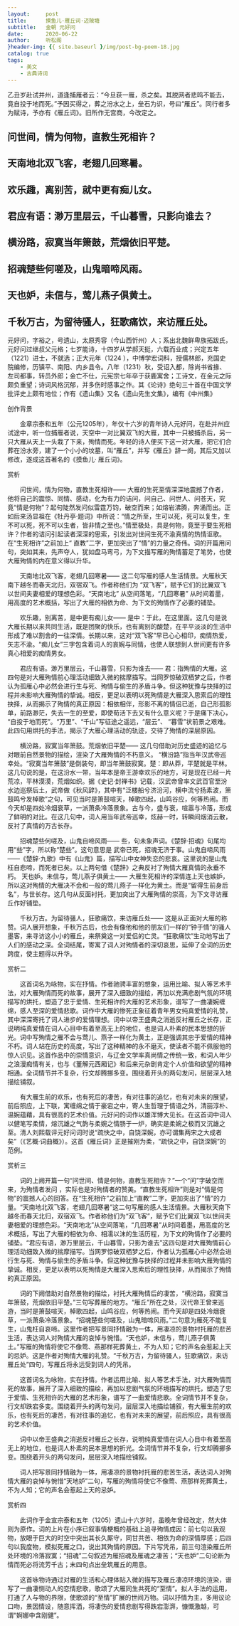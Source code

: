 ```yaml
---
layout:     post
title:      摸鱼儿·雁丘词·迈陂塘
subtitle:   金朝 元好问
date:       2020-06-22
author:     听松阁
}header-img: {{ site.baseurl }/img/post-bg-poem-18.jpg
catalog: true
tags:
    - 美文
    - 古典诗词
---
```


乙丑岁赴试并州，道逢捕雁者云：“今旦获一雁，杀之矣。其脱网者悲鸣不能去，竟自投于地而死。”予因买得之，葬之汾水之上，垒石为识，号曰“雁丘”。同行者多为赋诗，予亦有《雁丘词》。旧所作无宫商，今改定之。

## 问世间，情为何物，直教生死相许？
## 天南地北双飞客，老翅几回寒暑。
## 欢乐趣，离别苦，就中更有痴儿女。
## 君应有语：渺万里层云，千山暮雪，只影向谁去？
## 横汾路，寂寞当年箫鼓，荒烟依旧平楚。
## 招魂楚些何嗟及，山鬼暗啼风雨。
## 天也妒，未信与，莺儿燕子俱黄土。
## 千秋万古，为留待骚人，狂歌痛饮，来访雁丘处。



元好问，字裕之，号遗山，太原秀容（今山西忻州）人；系出北魏鲜卑族拓跋氏，元好问过继叔父元格；七岁能诗，十四岁从学郝天挺，六载而业成；兴定五年（1221）进士，不就选；正大元年（1224 ），中博学宏词科，授儒林郎，充国史院编修，历镇平、南阳、内乡县令。八年（1231）秋，受诏入都，除尚书省掾、左司都事，转员外郎；金亡不仕，元宪宗七年卒于获鹿寓舍；工诗文，在金元之际颇负重望；诗词风格沉郁，并多伤时感事之作。其《论诗》绝句三十首在中国文学批评史上颇有地位；作有《遗山集》又名《遗山先生文集》，编有《中州集》



创作背景

　　金章宗泰和五年（公元1205年），年仅十六岁的青年诗人元好问，在赴并州应试途中，听一位捕雁者说，天空中一对比翼双飞的大雁，其中一只被捕杀后，另一只大雁从天上一头栽了下来，殉情而死。年轻的诗人便买下这一对大雁，把它们合葬在汾水旁，建了一个小小的坟墓，叫“雁丘”，并写《雁丘》辞一阕，其后又加以修改，遂成这首著名的《摸鱼儿· 雁丘词》。





赏析

　　问世间，情为何物，直教生死相许—— 大雁的生死至情深深地震撼了作者，他将自己的震惊、同情、感动，化为有力的诘问，问自己、问世人、问苍天，究竟“情是何物”？起句陡然发问似雷霆万钧，破空而来；如熔岩沸腾，奔涌而出。正如后来汤显祖在《牡丹亭·题词》中所说：“情之所至，生可以死，死可以复生，生不可以死，死不可以生者，皆非情之至也。”情至极处，具是何物，竟至于要生死相许？作者的诘问引起读者深深的思索，引发出对世间生死不渝真情的热情讴歌。在“生死相许”之前加上“ 直教”二字，更加突出了“情”的力量之奇伟。词的开篇用问句，突如其来，先声夺人，犹如盘马弯弓，为下文描写雁的殉情蓄足了笔势，也使大雁殉情的内在意义得以升华。

　　天南地北双飞客，老翅几回寒暑—— 这二句写雁的感人生活情景。大雁秋天南下越冬而春天北归，双宿双飞。作者称他们为 “双飞客”，赋予它们的比翼双飞以世间夫妻相爱的理想色彩。“天南地北” 从空间落笔，“几回寒暑” 从时间着墨，用高度的艺术概括，写出了大雁的相依为命、为下文的殉情作了必要的铺垫。

　　欢乐趣，别离苦，是中更有痴儿女—— 是中：于此，在这里面。这几句是说大雁长期以来共同生活，既是团聚的快乐，也有离别的酸楚，在平平淡淡的生活中形成了难以割舍的一往深情。长期以来，这对“双飞客”早已心心相印，痴情热爱，矢志不渝。“痴儿女”三字包含着词人的哀婉与同情，也使人联想到人世间更有许多真心相爱的痴情男女。

　　君应有语。渺万里层云，千山暮雪，只影为谁去—— 君：指殉情的大雁。这四句是对大雁殉情前心理活动细致入微的揣摩描写。当网罗惊破双栖梦之后，作者认为孤雁心中必然会进行生与死、殉情与偷生的矛盾斗争。但这种犹豫与抉择的过程并未影响大雁殉情的挚诚。相反，更足以表明以死殉情是大雁深入思索后的理性抉择，从而揭示了殉情的真正原因：相依相伴，形影不离的情侣已逝，自己形孤影单，前路渺茫，失去一生的至爱，即使荀活下去又有什么意义呢？于是痛下决心， “自投于地而死”。“万里”、“千山”写征途之遥远，“层云”、 “暮雪”状前景之艰难。此四句用烘托的手法，揭示了大雁心理活动的轨迹，交待了殉情的深层原因。

　　横汾路，寂寞当年箫鼓。荒烟依旧平楚—— 这几句借助对历史盛迹的追忆与对眼前自然景物的描绘，渲染了大雁殉情的不朽意义。 “横汾路”指当年汉武帝巡幸处。“寂寞当年箫鼓”是倒装句，即当年箫鼓寂寞。楚：即从莽，平楚就是平林。这几句说的是，在这汾水一带，当年本是帝王游幸欢乐的地方，可是现在已经一片荒凉，平林漠漠，荒烟如织。据《史记·封禅书》记载，汉武帝曾率文武百官至汾水边巡祭后土，武帝做《秋风辞》，其中有“泛楼船兮济汾河，横中流兮扬素波，箫鼓鸣兮发棹歌”之句，可见当时是箫鼓喧天，棹歌四起，山鸣谷应，何等热闹。而今天却是四处冷烟衰草，一派萧条冷落景象。古与今，盛与衰，喧嚣与冷落，形成了鲜明的对比。在这几句中，词人用当年武帝巡幸，炫赫一时，转瞬间烟消云散，反衬了真情的万古长存。

　　招魂楚些何嗟及，山鬼自啼风雨—— 些，句未象声词。《楚辞·招魂》句尾均用“些”字，所以称“楚些”。这句意思是 武帝已死，招魂无济于事。山鬼自啼风雨——《楚辞·九歌》中有《山鬼》篇，描写山中女神失恋的悲哀。这里说的是山鬼枉自悲啼，而死者已矣。以上两句借《楚辞》之典反衬了殉情大雁真情的永垂不朽。 天也妒。未信与，莺儿燕子俱黄土—— 大雁生死相许的深情连上天也嫉妒，所以这对殉情的大雁决不会和一般的莺儿燕子一样化为黄土。而是“留得生前身后名”，与世长存。这几句从反面衬托，更加突出了大雁殉情的崇高，为下文寻访雁丘作好铺垫。

　　千秋万古。为留待骚人，狂歌痛饮，来访雁丘处—— 这是从正面对大雁的称赞。词人展开想象，千秋万古后，也会有像他和他的朋友们一样的“钟于情”的骚人墨客，来寻访这小小的雁丘，来祭奠这一对爱侣的亡灵。“狂歌痛饮”生动地写出了人们的感动之深。全词结尾，寄寓了词人对殉情者的深切哀思，延伸了全词的历史跨度，使主题得以升华。 





赏析二

　　这首词名为咏物，实在抒情。作者驰骋丰富的想象，运用比喻、拟人等艺术手法，对大雁殉情而死的故事，展开了深入细致的描绘，再加以充满悲剧气氛的环境描写的烘托，塑造了忠于爱情、生死相许的大雁的艺术形象，谱写了一曲凄婉缠绵，感人至深的爱情悲歌。词作中大雁的惨死正象征着青年男女纯真爱情的礼赞，其中深深寄托了词人进步的爱情理想。词中以帝王盛典之消逝反衬雁丘之长存，正说明纯真爱情在词人心目中有着至高无上的地位，也是词人朴素的民本思想的折光。词中写殉情之雁不会与莺儿、燕子一样化为黄土，正是强调其忠于爱情的精神不朽。词人站在历史的高度，写出了这种精神的永不磨灭，使读者不能不佩服他的惊人识见。这首作品中的崇情意识，与辽金文学率真尚情之传统一致，和词人年少之浪漫痴情有关，也与《董解元西厢记》和后来元杂剧肯定个人价值和欲望的精神相通。全词情节并不复杂，行文却腾挪多变。围绕着开头的两句发问，层层深入地描绘铺叙。

　　有大雁生前的欢乐，也有死后的凄苦，有对往事的追忆，也有对未来的展望，前后照应，上下联，寓缠绵之情于豪宕之中，寄人生哲理于情语之外，清丽淳朴、温婉蕴藉，具有很高的艺术价值。元好问的词作以雄浑博大见长。在这首词中词人以健笔写柔情，熔沉雄之气韵与柔婉之情肠于一炉，确实是柔婉之极而又沉雄之至。清人刘熙载评元好问词时说“疏快之中，自饶深婉，亦可谓集两宋之大成者矣”（《艺概·词曲概》）。这首《雁丘词》正是摧刚为柔，“疏快之中，自饶深婉”的范例。





赏析三

　　词的上阙开篇一句“问世间、情是何物，直教生死相许？”一个“问”字破空而来，为殉情者发问 ，实际也是对殉情者的赞美。“直教生死相许”则是对“情是何物”的震撼人心的回答。在“生死相许”之前加上“直教”二字，更加突出了“情”的力量。“天南地北双飞客，老翅几回寒暑”这二句写雁的感人生活情景。大雁秋天南下越冬而春天北归，双宿双飞。作者称他们为“双飞客”，赋予它们比翼双飞以世间夫妻相爱的理想色彩。“天南地北”从空间落笔，“几回寒暑”从时间着墨，用高度的艺术概括，写出了大雁的相依为命、相濡以沫的生活历程，为下文的殉情作了必要的铺垫。“君应有语，渺万里层云，千山暮雪，只影为谁去”这四句是对大雁殉情前心理活动细致入微的揣摩描写。当网罗惊破双栖梦之后，作者认为孤雁心中必然会进行生与死、殉情与偷生的矛盾斗争。但这种犹豫与抉择的过程并未影响大雁殉情的挚诚。相反，更足以表明以死殉情是大雁深入思索后的理性抉择，从而揭示了殉情的真正原因。

　　词的下阙借助对自然景物的描绘，衬托大雁殉情后的凄苦，“横汾路，寂寞当年箫鼓，荒烟依旧平楚。”三句写葬雁的地方。“雁丘”所在之处，汉代帝王曾来巡游，当时是箫鼓喧天，棹歌四起，山鸣谷应，何等热闹。而今天却是四处冷烟衰草，一派萧条冷落景象。“招魂楚些何嗟及，山鬼暗啼风雨。”二句意为雁死不能复生，山鬼枉自哀啼。这里作者把写景同抒情融为一体，用凄凉的景物衬托雁的悲苦生活，表达词人对殉情大雁的哀悼与惋惜。“天也妒，未信与，莺儿燕子俱黄土。”写雁的殉情将使它不像莺、燕那样死葬黄土，不为人知；它的声名会惹起上天的忌妒。这是作者对殉情大雁的礼赞。“千秋万古，为留待骚人，狂歌痛饮，来访雁丘处”四句，写雁丘将永远受到词人的凭吊。

　　这首词名为咏物，实在抒情。作者运用比喻、拟人等艺术手法，对大雁殉情而死的故事，展开了深入细致的描绘，再加以悲剧气氛的环境描写的烘托，塑造了忠于爱情、生死相许的大雁的艺术形象，谱写了一曲爱情悲歌。全词情节并不复杂，行文却跌宕多变。围绕着开头的两句发问，层层深入地描绘铺叙，有大雁生前的欢乐，也有死后的凄苦，有对往事的追忆，也有对未来的展望，前后照应，具有很高的艺术价值。

　　词中以帝王盛典之消逝反衬雁丘之长存，说明纯真爱情在词人心目中有着至高无上的地位，也是词人朴素的民本思想的折光。全词情节并不复杂，行文却腾挪多变。围绕着开头的两句发问，层层深入地描绘铺叙。

　　词人把写景同抒情融为一体，用凄凉的景物衬托雁的悲苦生活，表达词人对殉情大雁的哀悼与惋惜“天地妒”二句，写雁的殉情将使它不像莺、燕那样死葬黄土，不为人知；它的声名会惹起上天的忌妒。





赏析四

　　此词作于金宣宗泰和五年（1205）遗山十六岁时，虽晚年曾经改定，然大体则为原作。词的上片在小序已叙事情梗概的基础上追寻殉情成因：前七句以我观物，放眼于巨大的时空中突出其长久厮守，同甘共苦、相依为命的深情厚感；后四句以我度物，模拟死雁之口，说出其殉情的原因。下片写凭吊，前三句渲染雁丘所处环境的冷落寂寞；“招魂”二句叙述为雁招魂及雁魂之凄苦；“天也妒”二句论断为情而死必将流芳千古；末四句点出垒筑雁丘的用意。

　　这首咏物诗通过对雁的生活和心理体贴入微的描写及雁丘凄凉环境的渲染，谱写了一曲凄恻动人的恋情悲歌，歌颂了大雁同生共死的“至情”。拟人手法的运用，打通了人与物的界限，使歌颂的“至情”扩展的世间万物。词以抒情为主，多用议论口吻，景因情设，随意挥洒，将凄伤的爱情悲剧写得跌宕澎湃，慷慨激越，可谓“婀娜中含刚健”。
